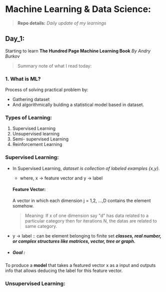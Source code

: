 <!--
title: Machine Learning & Data Science (XDays)
author: Firoj Paudel
Last_Updated: 2024-01-26
-->

# Machine Learning & Data Science:
> **Repo details:** *Daily update of my learnings* 

## Day_1: 
Starting to learn **The Hundred Page Machine Learning Book** _By Andry Burkov_ 

> Summary note of what I read today: 

### 1. **What is ML?**
Process of solving practical problem by: 
  - Gathering dataset
  - And algorithmically bulding a statistical model based in dataset.

### Types of Learning: 
   1. Supervised Learning
   2. Unsupervised learning
   3. Semi- supervised Learning 
   4. Reinforcement Learning 

   ### Supervised Learning:
   - In Supervised Learning, _dataset is collection of labeled examples {x,y}._
     - where, x -> feature vector and y -> label

     #### Feature Vector: 
     A vector in which each dimension j = 1,2, ...,D contains the element somehow.
     > Meaning: If x of one dimension say "d" has data related to a particular category then for iterations N, the datas are related to same category. 
   - y -> label :: can be element belonging to finite set _**classes, real number, or complex structures like matrices, vector, tree or graph.**_

   - ##### Goal : 
   To produce a **model** that takes a featured vector x as a input and outputs info that allows deducing the label for this feature vector. 
  

  ### Unsupervised Learning: 
  


